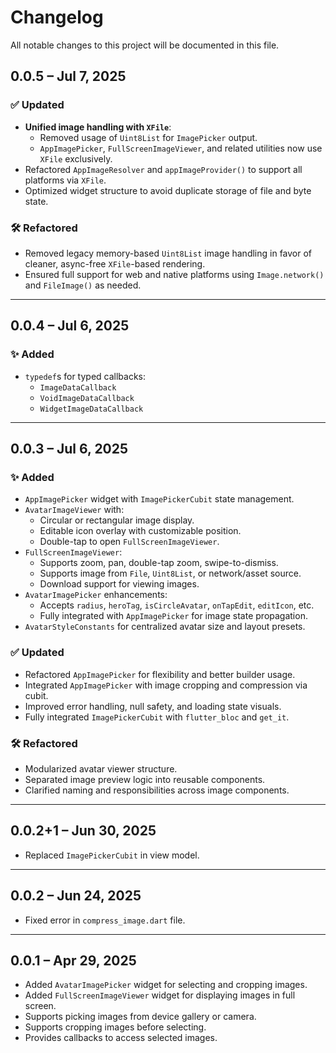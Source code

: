 # Changelog

All notable changes to this project will be documented in this file.

## 0.0.5 – Jul 7, 2025

### ✅ Updated

- **Unified image handling with `XFile`**:
  - Removed usage of `Uint8List` for `ImagePicker` output.
  - `AppImagePicker`, `FullScreenImageViewer`, and related utilities now use `XFile` exclusively.
- Refactored `AppImageResolver` and `appImageProvider()` to support all platforms via `XFile`.
- Optimized widget structure to avoid duplicate storage of file and byte state.

### 🛠️ Refactored

- Removed legacy memory-based `Uint8List` image handling in favor of cleaner, async-free `XFile`-based rendering.
- Ensured full support for web and native platforms using `Image.network()` and `FileImage()` as needed.

---

## 0.0.4 – Jul 6, 2025

### ✨ Added

- `typedef`s for typed callbacks:
  - `ImageDataCallback`
  - `VoidImageDataCallback`
  - `WidgetImageDataCallback`

---

## 0.0.3 – Jul 6, 2025

### ✨ Added

- `AppImagePicker` widget with `ImagePickerCubit` state management.
- `AvatarImageViewer` with:
  - Circular or rectangular image display.
  - Editable icon overlay with customizable position.
  - Double-tap to open `FullScreenImageViewer`.
- `FullScreenImageViewer`:
  - Supports zoom, pan, double-tap zoom, swipe-to-dismiss.
  - Supports image from `File`, `Uint8List`, or network/asset source.
  - Download support for viewing images.
- `AvatarImagePicker` enhancements:
  - Accepts `radius`, `heroTag`, `isCircleAvatar`, `onTapEdit`, `editIcon`, etc.
  - Fully integrated with `AppImagePicker` for image state propagation.
- `AvatarStyleConstants` for centralized avatar size and layout presets.

### ✅ Updated

- Refactored `AppImagePicker` for flexibility and better builder usage.
- Integrated `AppImagePicker` with image cropping and compression via cubit.
- Improved error handling, null safety, and loading state visuals.
- Fully integrated `ImagePickerCubit` with `flutter_bloc` and `get_it`.

### 🛠️ Refactored

- Modularized avatar viewer structure.
- Separated image preview logic into reusable components.
- Clarified naming and responsibilities across image components.

---

## 0.0.2+1 – Jun 30, 2025

- Replaced `ImagePickerCubit` in view model.

---

## 0.0.2 – Jun 24, 2025

- Fixed error in `compress_image.dart` file.

---

## 0.0.1 – Apr 29, 2025

- Added `AvatarImagePicker` widget for selecting and cropping images.
- Added `FullScreenImageViewer` widget for displaying images in full screen.
- Supports picking images from device gallery or camera.
- Supports cropping images before selecting.
- Provides callbacks to access selected images.
